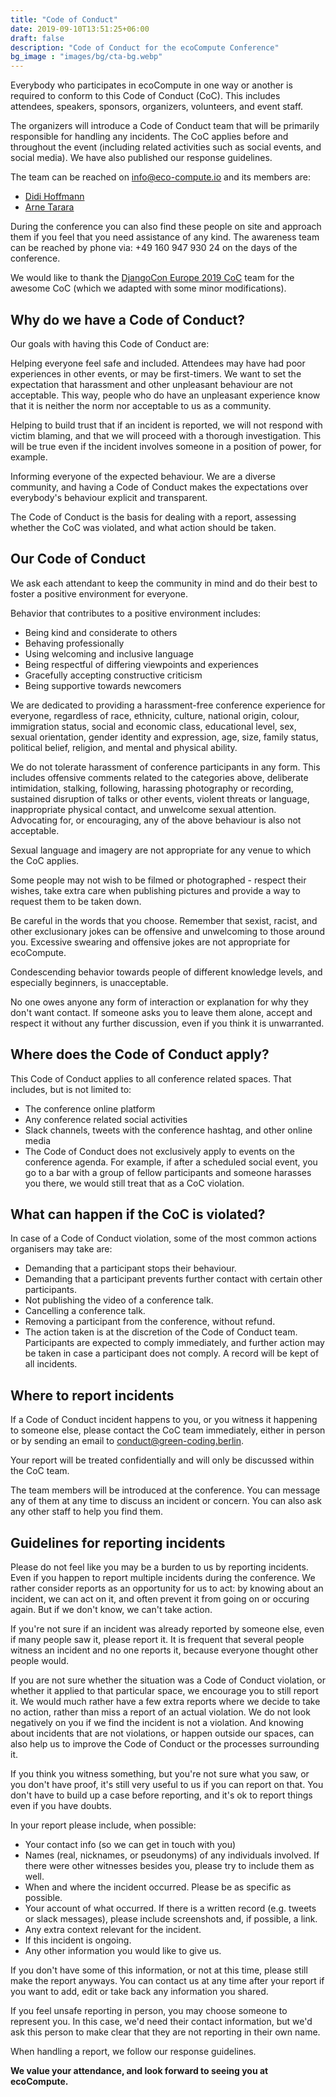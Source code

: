 ```yaml
---
title: "Code of Conduct"
date: 2019-09-10T13:51:25+06:00
draft: false
description: "Code of Conduct for the ecoCompute Conference"
bg_image : "images/bg/cta-bg.webp"
---
```


Everybody who participates in ecoCompute in one way or another is required to conform to this Code of Conduct (CoC). This includes attendees, speakers, sponsors, organizers, volunteers, and event staff.

The organizers will introduce a Code of Conduct team that will be primarily responsible for handling any incidents. The CoC applies before and throughout the event (including related activities such as social events, and social media). We have also published our response guidelines.

The team can be reached on info@eco-compute.io and its members are:

- [Didi Hoffmann](/speaker/2025/geerd-dietger-hoffmann)
- [Arne Tarara](/speaker/2025/arne-tarara)

During the conference you can also find these people on site and approach them if you feel that you need assistance of any kind.
The awareness team can be reached by phone via: +49 160 947 930 24 on the days of the conference.

We would like to thank the [DjangoCon Europe 2019 CoC](https://2022.djangocon.eu/conduct/code_of_conduct/) team for the awesome CoC (which we adapted with some minor modifications).

## Why do we have a Code of Conduct?

Our goals with having this Code of Conduct are:

Helping everyone feel safe and included. Attendees may have had poor experiences in other events, or may be first-timers. We want to set the expectation that harassment and other unpleasant behaviour are not acceptable. This way, people who do have an unpleasant experience know that it is neither the norm nor acceptable to us as a community.

Helping to build trust that if an incident is reported, we will not respond with victim blaming, and that we will proceed with a thorough investigation. This will be true even if the incident involves someone in a position of power, for example.

Informing everyone of the expected behaviour. We are a diverse community, and having a Code of Conduct makes the expectations over everybody's behaviour explicit and transparent.

The Code of Conduct is the basis for dealing with a report, assessing whether the CoC was violated, and what action should be taken.

## Our Code of Conduct

We ask each attendant to keep the community in mind and do their best to foster a positive environment for everyone.

Behavior that contributes to a positive environment includes:

- Being kind and considerate to others
- Behaving professionally
- Using welcoming and inclusive language
- Being respectful of differing viewpoints and experiences
- Gracefully accepting constructive criticism
- Being supportive towards newcomers

We are dedicated to providing a harassment-free conference experience for everyone, regardless of race, ethnicity, culture, national origin, colour, immigration status, social and economic class, educational level, sex, sexual orientation, gender identity and expression, age, size, family status, political belief, religion, and mental and physical ability.

We do not tolerate harassment of conference participants in any form. This includes offensive comments related to the categories above, deliberate intimidation, stalking, following, harassing photography or recording, sustained disruption of talks or other events, violent threats or language, inappropriate physical contact, and unwelcome sexual attention. Advocating for, or encouraging, any of the above behaviour is also not acceptable.

Sexual language and imagery are not appropriate for any venue to which the CoC applies.

Some people may not wish to be filmed or photographed - respect their wishes, take extra care when publishing pictures and provide a way to request them to be taken down.

Be careful in the words that you choose. Remember that sexist, racist, and other exclusionary jokes can be offensive and unwelcoming to those around you. Excessive swearing and offensive jokes are not appropriate for ecoCompute.

Condescending behavior towards people of different knowledge levels, and especially beginners, is unacceptable.

No one owes anyone any form of interaction or explanation for why they don't want contact. If someone asks you to leave them alone, accept and respect it without any further discussion, even if you think it is unwarranted.

## Where does the Code of Conduct apply?

This Code of Conduct applies to all conference related spaces. That includes, but is not limited to:

- The conference online platform
- Any conference related social activities
- Slack channels, tweets with the conference hashtag, and other online media
- The Code of Conduct does not exclusively apply to events on the conference agenda. For example, if after a scheduled social event, you go to a bar with a group of fellow participants and someone harasses you there, we would still treat that as a CoC violation.

## What can happen if the CoC is violated?

In case of a Code of Conduct violation, some of the most common actions organisers may take are:

- Demanding that a participant stops their behaviour.
- Demanding that a participant prevents further contact with certain other participants.
- Not publishing the video of a conference talk.
- Cancelling a conference talk.
- Removing a participant from the conference, without refund.
- The action taken is at the discretion of the Code of Conduct team. Participants are expected to comply immediately, and further action may be taken in case a participant does not comply. A record will be kept of all incidents.

## Where to report incidents

If a Code of Conduct incident happens to you, or you witness it happening to someone else, please contact the CoC team immediately, either in person or by sending an email to conduct@green-coding.berlin.

Your report will be treated confidentially and will only be discussed within the CoC team.

The team members will be introduced at the conference. You can message any of them at any time to discuss an incident or concern. You can also ask any other staff to help you find them.

## Guidelines for reporting incidents

Please do not feel like you may be a burden to us by reporting incidents. Even if you happen to report multiple incidents during the conference. We rather consider reports as an opportunity for us to act: by knowing about an incident, we can act on it, and often prevent it from going on or occuring again. But if we don't know, we can't take action.

If you're not sure if an incident was already reported by someone else, even if many people saw it, please report it. It is frequent that several people witness an incident and no one reports it, because everyone thought other people would.

If you are not sure whether the situation was a Code of Conduct violation, or whether it applied to that particular space, we encourage you to still report it. We would much rather have a few extra reports where we decide to take no action, rather than miss a report of an actual violation. We do not look negatively on you if we find the incident is not a violation. And knowing about incidents that are not violations, or happen outside our spaces, can also help us to improve the Code of Conduct or the processes surrounding it.

If you think you witness something, but you're not sure what you saw, or you don't have proof, it's still very useful to us if you can report on that. You don't have to build up a case before reporting, and it's ok to report things even if you have doubts.

In your report please include, when possible:

- Your contact info (so we can get in touch with you)
- Names (real, nicknames, or pseudonyms) of any individuals involved. If there were other witnesses besides you, please try to include them as well.
- When and where the incident occurred. Please be as specific as possible.
- Your account of what occurred. If there is a written record (e.g. tweets or slack messages), please include screenshots and, if possible, a link.
- Any extra context relevant for the incident.
- If this incident is ongoing.
- Any other information you would like to give us.

If you don't have some of this information, or not at this time, please still make the report anyways. You can contact us at any time after your report if you want to add, edit or take back any information you shared.

If you feel unsafe reporting in person, you may choose someone to represent you. In this case, we'd need their contact information, but we'd ask this person to make clear that they are not reporting in their own name.

When handling a report, we follow our response guidelines.

**We value your attendance, and look forward to seeing you at ecoCompute.**